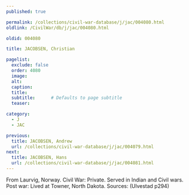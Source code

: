 ```yaml
---
published: true

permalink: /collections/civil-war-database/j/jac/004080.html
oldlink: /CivilWar/db/j/jac/004080.html

oldid: 004080

title: JACOBSEN, Christian

pagelist:
  exclude: false
  order: 4080
  image: 
  alt:
  caption:
  title:
  subtitle:      # Defaults to page subtitle
  teaser:

category: 
  - J 
  - JAC

previous:
  title: JACOBSEN, Andrew
  url: /collections/civil-war-database/j/jac/004079.html  
next:
  title: JACOBSEN, Hans
  url: /collections/civil-war-database/j/jac/004081.html   
---
```

From Laurvig, Norway. Civil War: Private. Served in Indian and Civil wars. Post war: Lived at Towner, North Dakota. Sources: (Ulvestad p294)